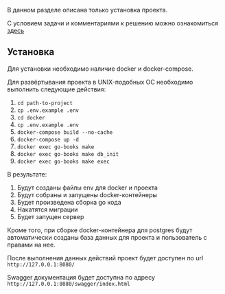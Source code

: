 В данном разделе описана только установка проекта.

С условием задачи и комментариями к решению можно ознакомиться [здесь](https://github.com/plutonio00/pay-api/tree/master/docs)

## Установка

Для установки необходимо наличие docker и docker-compose.

Для развёртывания проекта в UNIX-подобных ОС необходимо выполнить следующие действия:

1. `cd path-to-project`
2. `cp .env.example .env`
3. `cd docker`
4. `cp .env.example .env`
5. `docker-compose build --no-cache`
6. `docker-compose up -d`
7. `docker exec go-books make`
8. `docker exec go-books make db_init`
9. `docker exec go-books make exec`

В результате:
1. Будут созданы файлы env для docker и проекта
2. Будут собраны и запущены docker-контейнеры
3. Будет произведена сборка go кода
4. Накатятся миграции
5. Будет запущен сервер

Кроме того, при сборке docker-контейнера для postgres будут автоматически созданы база данных для проекта и пользователь с правами на нее.

После выполнения данных действий проект будет доступен по url `http://127.0.0.1:8080/`

Swagger документация будет доступна по адресу `http://127.0.0.1:8080/swagger/index.html`